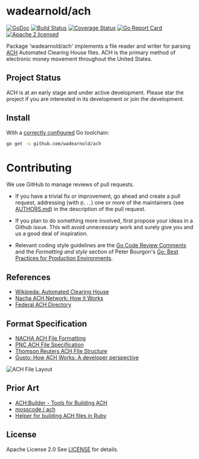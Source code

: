 wadearnold/ach
===
[![GoDoc](https://godoc.org/github.com/wadearnold/ach?status.svg)](https://godoc.org/github.com/wadearnold/ach)
[![Build Status](https://travis-ci.org/wadearnold/ach.svg?branch=master)](https://travis-ci.org/wadearnold/ach)
[![Coverage Status](https://coveralls.io/repos/github/wadearnold/ach/badge.svg?branch=master)](https://coveralls.io/github/wadearnold/ach?branch=master)
[![Go Report Card](https://goreportcard.com/badge/github.com/wadearnold/ach)](https://goreportcard.com/report/github.com/wadearnold/ach)
[![Apache 2 licensed](https://img.shields.io/badge/license-Apache2-blue.svg)](https://raw.githubusercontent.com/wadearnold/ach/master/LICENSE)


Package 'wadearnold/ach' implements a file reader and writer for parsing [ACH](https://en.wikipedia.org/wiki/Automated_Clearing_House
) Automated Clearing House files. ACH is the primary method of electronic money movement throughout the United States.

## Project Status

ACH is at an early stage and under active development. Please star the project if you are interested in its development or join the development.

## Install

With a [correctly configured](https://golang.org/doc/install#testing) Go toolchain:

```sh
go get -u github.com/wadearnold/ach
```


# Contributing

We use GitHub to manage reviews of pull requests.

* If you have a trivial fix or improvement, go ahead and create a pull
  request, addressing (with `@...`) one or more of the maintainers
  (see [AUTHORS.md](AUTHORS.md)) in the description of the pull request.

* If you plan to do something more involved, first propose your ideas
  in a Github issue. This will avoid unnecessary work and surely give
  you and us a good deal of inspiration.

* Relevant coding style guidelines are the [Go Code Review
  Comments](https://code.google.com/p/go-wiki/wiki/CodeReviewComments)
  and the _Formatting and style_ section of Peter Bourgon's [Go: Best
  Practices for Production
  Environments](http://peter.bourgon.org/go-in-production/#formatting-and-style).

## References  
* [Wikipeda: Automated Clearing House](http://en.wikipedia.org/wiki/Automated_Clearing_House)
* [Nacha ACH Network: How it Works](https://www.nacha.org/ach-network)
* [Federal ACH Directory](https://www.frbservices.org/EPaymentsDirectory/search.html)

## Format Specification
* [NACHA ACH File Formatting](https://www.nacha.org/system/files/resources/AAP201%20-%20ACH%20File%20Formatting.pdf)
* [PNC ACH File Specification](http://content.pncmc.com/live/pnc/corporate/treasury-management/ach-conversion/ACH-File-Specifications.pdf)
* [Thomson Reuters ACH FIle Structure](http://cs.thomsonreuters.com/ua/acct_pr/acs/cs_us_en/pr/dd/ach_file_structure_and_content.htm)
* [Gusto: How ACH Works: A developer perspective](http://engineering.gusto.com/how-ach-works-a-developer-perspective-part-4/)

![ACH File Layout](https://github.com/wadearnold/ach/blob/master/documentation/ach_file_structure_shg.gif)

## Prior Art
* [ACH:Builder - Tools for Building ACH](http://search.cpan.org/~tkeefer/ACH-Builder-0.03/lib/ACH/Builder.pm)
* [mosscode / ach](https://github.com/mosscode/ach)
* [Helper for building ACH files in Ruby](https://github.com/jm81/ach)

## License
Apache License 2.0 See [LICENSE](LICENSE) for details.
